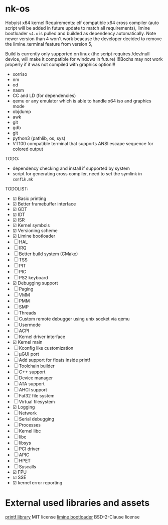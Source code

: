 # nk-os
Hobyist x64 kernel
Requirements: elf compatible x64 cross compiler (auto script will be added in future update to match all requirements),
limine bootloader `v4.x` is pulled and builded as dependency automatically. Note newer version than 4 won't work beacuse the developer
decided to remove the limine_terminal feature from version 5, 

Build is currently only supported on linux (the script requires /dev/null device, will make it compatible for windows in future)
!!!Bochs may not work properly if it was not compiled with graphics option!!!
- xorriso
- nm
- od
- nasm
- CC and LD (for dependencies)
- qemu or any emulator which is able to handle x64 iso and graphics mode
- objdump
- awk
- git
- gdb
- git
- python3 (pathlib, os, sys)
- VT100 compatible terminal that supports ANSI escape sequence for colored output

TODO: 
- dependency checking and install if supported by system
- script for generating cross compiler, need to set the symlink in `confik.mk`

TODOLIST: 
- &#9745; Basic printing
- &#9745; Better framebuffer interface
- &#9745; GDT
- &#9745; IDT
- &#9745; ISR
- &#9745; Kernel symbols
- &#9745; Versioning scheme
- &#9745; Limine bootloader
- &#9744; HAL
- &#9744; IRQ
- &#9744; Better build system (CMake)
- &#9744; TSS
- &#9744; PIT
- &#9744; PIC
- &#9744; PS2 keyboard
- &#9745; Debugging support
- &#9744; Paging
- &#9744; VMM
- &#9744; PMM
- &#9744; SMP
- &#9744; Threads
- &#9744; Custom remote debugger using unix socket via qemu
- &#9744; Usermode
- &#9744; ACPI
- &#9744; Kernel driver interface
- &#9745; Kernel main
- &#9744; Kconfig like customization
- &#9744; µGUI port
- &#9744; Add support for floats inside printf
- &#9744; Toolchain builder
- &#9744; C++ support
- &#9744; Device manager
- &#9744; ATA support
- &#9744; AHCI support
- &#9744; Fat32 file system
- &#9744; Virtual filesystem
- &#9745; Logging
- &#9744; Network
- &#9744; Serial debugging
- &#9744; Processes
- &#9744; Kernel libc
- &#9744; libc
- &#9744; libsys
- &#9744; PCI driver
- &#9744; APIC
- &#9744; HPET
- &#9744; Syscalls
- &#9745; FPU
- &#9745; SSE
- &#9745; kernel error reporting


# External used libraries and assets
[printf library](https://github.com/mpaland/printf/tree/master) MIT license
[limine bootloader](https://github.com/limine-bootloader/limine) BSD-2-Clause license
